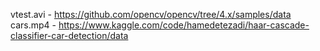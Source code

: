 vtest.avi - https://github.com/opencv/opencv/tree/4.x/samples/data
cars.mp4 - https://www.kaggle.com/code/hamedetezadi/haar-cascade-classifier-car-detection/data
